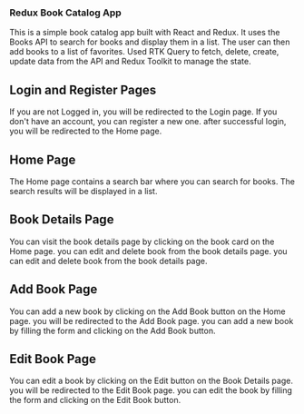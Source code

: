 ### Redux Book Catalog App

This is a simple book catalog app built with React and Redux. It uses the Books API to search for books and display them in a list. The user can then add books to a list of favorites. Used RTK Query to fetch, delete, create, update data from the API and Redux Toolkit to manage the state.

## Login and Register Pages

If you are not Logged in, you will be redirected to the Login page. If you don't have an account, you can register a new one. after successful login, you will be redirected to the Home page.

## Home Page

The Home page contains a search bar where you can search for books. The search results will be displayed in a list.

## Book Details Page

You can visit the book details page by clicking on the book card on the Home page. you can edit and delete book from the book details page. you can edit and delete book from the book details page.

## Add Book Page

You can add a new book by clicking on the Add Book button on the Home page. you will be redirected to the Add Book page. you can add a new book by filling the form and clicking on the Add Book button.

## Edit Book Page

You can edit a book by clicking on the Edit button on the Book Details page. you will be redirected to the Edit Book page. you can edit the book by filling the form and clicking on the Edit Book button.

